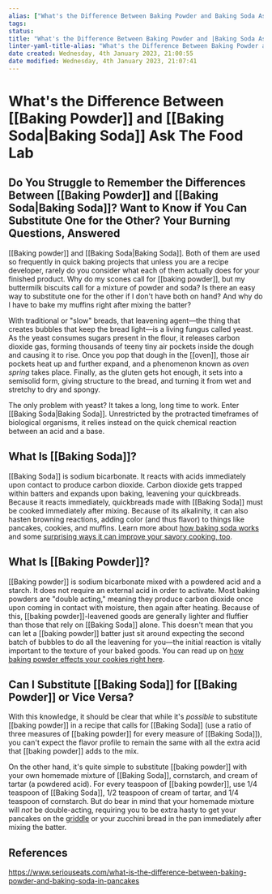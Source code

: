 ```yaml
---
alias: ["What's the Difference Between Baking Powder and Baking Soda Ask The Food Lab"]
tags: 
status:
title: "What's the Difference Between Baking Powder and |Baking Soda Ask The Food Lab"
linter-yaml-title-alias: "What's the Difference Between Baking Powder and |Baking Soda Ask The Food Lab"
date created: Wednesday, 4th January 2023, 21:00:55
date modified: Wednesday, 4th January 2023, 21:07:41
---
```


# What's the Difference Between [[Baking Powder]] and [[Baking Soda|Baking Soda]] Ask The Food Lab

## Do You Struggle to Remember the Differences Between [[Baking Powder]] and [[Baking Soda|Baking Soda]]? Want to Know if You Can Substitute One for the Other? Your Burning Questions, Answered

[[Baking powder]] and [[Baking Soda|Baking Soda]]. Both of them are used so frequently in quick baking projects that unless you are a recipe developer, rarely do you consider what each of them actually does for your finished product. Why do my scones call for [[baking powder]], but my buttermilk biscuits call for a mixture of powder and soda? Is there an easy way to substitute one for the other if I don't have both on hand? And why do I have to bake my muffins right after mixing the batter?

With traditional or "slow" breads, that leavening agent—the thing that creates bubbles that keep the bread light—is a living fungus called yeast. As the yeast consumes sugars present in the flour, it releases carbon dioxide gas, forming thousands of teeny tiny air pockets inside the dough and causing it to rise. Once you pop that dough in the [[oven]], those air pockets heat up and further expand, and a phenomenon known as _oven spring_ takes place. Finally, as the gluten gets hot enough, it sets into a semisolid form, giving structure to the bread, and turning it from wet and stretchy to dry and spongy.

The only problem with yeast? It takes a long, long time to work. Enter [[Baking Soda|Baking Soda]]. Unrestricted by the protracted timeframes of biological organisms, it relies instead on the quick chemical reaction between an acid and a base.

## What Is [[Baking Soda]]?

[[Baking Soda]] is sodium bicarbonate. It reacts with acids immediately upon contact to produce carbon dioxide. Carbon dioxide gets trapped within batters and expands upon baking, leavening your quickbreads. Because it reacts immediately, quickbreads made with [[Baking Soda]] must be cooked immediately after mixing. Because of its alkalinity, it can also hasten browning reactions, adding color (and thus flavor) to things like pancakes, cookies, and muffins. Learn more about [how baking soda works](https://www.seriouseats.com/cookie-science-how-baking-soda-works) and some [surprising ways it can improve your savory cooking, too](https://www.seriouseats.com/surprising-uses-for-baking-soda).

## What Is [[Baking Powder]]?

[[Baking powder]] is sodium bicarbonate mixed with a powdered acid and a starch. It does not require an external acid in order to activate. Most baking powders are "double acting," meaning they produce carbon dioxide once upon coming in contact with moisture, then again after heating. Because of this, [[baking powder]]-leavened goods are generally lighter and fluffier than those that rely on [[Baking Soda]] alone. This doesn't mean that you can let a [[baking powder]] batter just sit around expecting the second batch of bubbles to do all the leavening for you—the initial reaction is vitally important to the texture of your baked goods. You can read up on [how baking powder effects your cookies right here](https://www.seriouseats.com/cookie-science-baking-powder).

## Can I Substitute [[Baking Soda]] for [[Baking Powder]] or Vice Versa?

With this knowledge, it should be clear that while it's _possible_ to substitute [[baking powder]] in a recipe that calls for [[Baking Soda]] (use a ratio of three measures of [[baking powder]] for every measure of [[Baking Soda]]), you can't expect the flavor profile to remain the same with all the extra acid that [[baking powder]] adds to the mix.

On the other hand, it's quite simple to substitute [[baking powder]] with your own homemade mixture of [[Baking Soda]], cornstarch, and cream of tartar (a powdered acid). For every teaspoon of [[baking powder]], use 1/4 teaspoon of [[Baking Soda]], 1/2 teaspoon of cream of tartar, and 1/4 teaspoon of cornstarch. But do bear in mind that your homemade mixture will _not_ be double-acting, requiring you to be extra hasty to get your pancakes on the [griddle](https://www.seriouseats.com/the-best-electric-griddles-for-crowd-size-cooking) or your zucchini bread in the pan immediately after mixing the batter.

## References

https://www.seriouseats.com/what-is-the-difference-between-baking-powder-and-baking-soda-in-pancakes